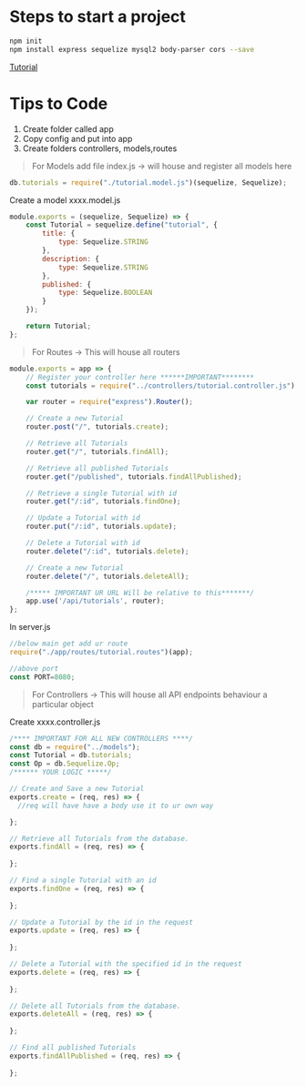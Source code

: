# Steps to start a project

```sh
npm init
npm install express sequelize mysql2 body-parser cors --save

```

[Tutorial](https://bezkoder.com/node-js-express-sequelize-mysql/)

# Tips to Code

1. Create folder called app
2. Copy config and put into app
3. Create folders controllers, models,routes


> For Models
add file index.js -> will house and register all models here

```js
db.tutorials = require("./tutorial.model.js")(sequelize, Sequelize);
```

Create a model xxxx.model.js

```js
module.exports = (sequelize, Sequelize) => {
    const Tutorial = sequelize.define("tutorial", {
        title: {
            type: Sequelize.STRING
        },
        description: {
            type: Sequelize.STRING
        },
        published: {
            type: Sequelize.BOOLEAN
        }
    });

    return Tutorial;
};
```

> For Routes -> This will house all routers

```js
module.exports = app => {
    // Register your controller here ******IMPORTANT********
    const tutorials = require("../controllers/tutorial.controller.js");

    var router = require("express").Router();

    // Create a new Tutorial
    router.post("/", tutorials.create);

    // Retrieve all Tutorials
    router.get("/", tutorials.findAll);

    // Retrieve all published Tutorials
    router.get("/published", tutorials.findAllPublished);

    // Retrieve a single Tutorial with id
    router.get("/:id", tutorials.findOne);

    // Update a Tutorial with id
    router.put("/:id", tutorials.update);

    // Delete a Tutorial with id
    router.delete("/:id", tutorials.delete);

    // Create a new Tutorial
    router.delete("/", tutorials.deleteAll);

    /***** IMPORTANT UR URL Will be relative to this*******/
    app.use('/api/tutorials', router);
};
```

In server.js

```js
//below main get add ur route
require("./app/routes/tutorial.routes")(app);

//above port
const PORT=8080;
```


> For Controllers -> This will house all API endpoints behaviour a particular object

Create xxxx.controller.js

```js
/**** IMPORTANT FOR ALL NEW CONTROLLERS ****/
const db = require("../models");
const Tutorial = db.tutorials;
const Op = db.Sequelize.Op;
/****** YOUR LOGIC *****/

// Create and Save a new Tutorial
exports.create = (req, res) => {
  //req will have have a body use it to ur own way

};

// Retrieve all Tutorials from the database.
exports.findAll = (req, res) => {
  
};

// Find a single Tutorial with an id
exports.findOne = (req, res) => {
  
};

// Update a Tutorial by the id in the request
exports.update = (req, res) => {
  
};

// Delete a Tutorial with the specified id in the request
exports.delete = (req, res) => {
  
};

// Delete all Tutorials from the database.
exports.deleteAll = (req, res) => {
  
};

// Find all published Tutorials
exports.findAllPublished = (req, res) => {
  
};
```

